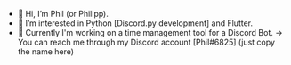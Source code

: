 - 👋 Hi, I’m Phil (or Philipp).
- 👀 I’m interested in Python [Discord.py development] and Flutter.
- 🌱 Currently I'm working on a time management tool for a Discord Bot.
-> You can reach me through my Discord account [PhiI#6825] (just copy the name here)

<!---
PhilXi/PhilXi is a ✨ special ✨ repository because its `README.md` (this file) appears on your GitHub profile.
You can click the Preview link to take a look at your changes.
--->
